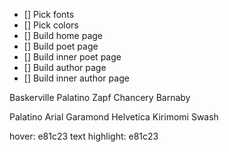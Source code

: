 - [] Pick fonts
- [] Pick colors
- [] Build home page
- [] Build poet page
- [] Build inner poet page
- [] Build author page
- [] Build inner author page


<!-- Headings -->
Baskerville
Palatino
Zapf Chancery
 Barnaby


<!-- Body -->
Palatino
Arial 
Garamond
Helvetica
Kirimomi Swash

<!-- Color -->
hover: e81c23
text highlight: e81c23